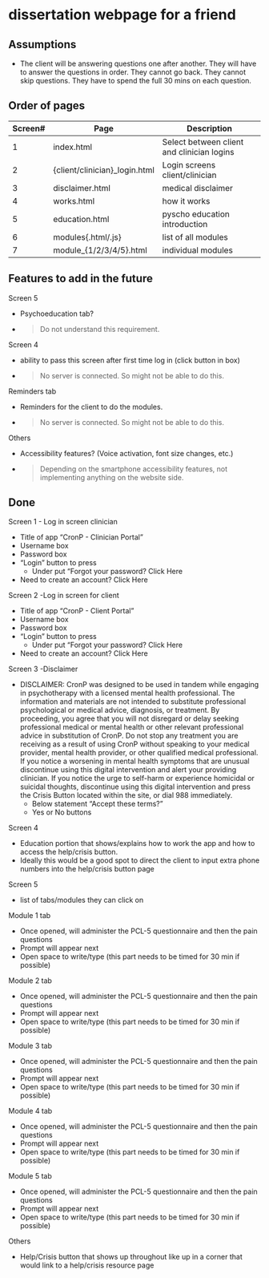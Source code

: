 # dissertation webpage for a friend

## Assumptions
- The client will be answering questions one after another. They will have to answer the questions in order. They cannot go back. They cannot skip questions. They have to spend the full 30 mins on each question.

## Order of pages
| Screen# |Page | Description |
| --- | --- | ---- |
| 1 | index.html | Select between client and clinician logins |
| 2 | {client/clinician}_login.html | Login screens client/clinician |
| 3 | disclaimer.html | medical disclaimer |
| 4 | works.html | how it works |
| 5 | education.html | pyscho education introduction |
| 6 | modules{.html/.js} | list of all modules |
| 7 | module_{1/2/3/4/5}.html | individual modules |

## Features to add in the future
Screen 5 
- Psychoeducation tab? 
- >Do not understand this requirement.

Screen 4 
- ability to pass this screen after first time log in (click button in box) 
- >No server is connected. So might not be able to do this.

Reminders tab 
- Reminders for the client to do the modules. 
- >No server is connected. So might not be able to do this.

Others
- Accessibility features? (Voice activation, font size changes, etc.)
- >Depending on the smartphone accessibility features, not implementing anything on the website side.

## Done
Screen 1 - Log in screen clinician  
- Title of app “CronP - Clinician Portal” 
- Username box 
- Password box 
- “Login” button to press 
  -  Under put “Forgot your password? Click Here 
- Need to create an account? Click Here 

Screen 2 -Log in screen for client 
- Title of app “CronP - Client Portal” 
- Username box 
- Password box 
- “Login” button to press 
  -  Under put “Forgot your password? Click Here 
- Need to create an account? Click Here  

Screen 3 -Disclaimer  
- DISCLAIMER: CronP was designed to be used in tandem while engaging in psychotherapy with a licensed mental health professional. The information and materials are not intended to substitute professional psychological or medical advice, diagnosis, or treatment. By proceeding, you agree that you will not disregard or delay seeking professional medical or mental health or other relevant professional advice in substitution of CronP. Do not stop any treatment you are receiving as a result of using CronP without speaking to your medical provider, mental health provider, or other qualified medical professional. If you notice a worsening in mental health symptoms that are unusual discontinue using this digital intervention and alert your providing clinician. If you notice the urge to self-harm or experience homicidal or suicidal thoughts, discontinue using this digital intervention and press the Crisis Button located within the site, or dial 988 immediately.  
  - Below statement “Accept these terms?” 
  - Yes or No buttons 

Screen 4 
- Education portion that shows/explains how to work the app and how to access the help/crisis button. 
- Ideally this would be a good spot to direct the client to input extra phone numbers into the help/crisis button page 

Screen 5 
- list of tabs/modules they can click on 

Module 1 tab 
- Once opened, will administer the PCL-5 questionnaire and then the pain questions 
- Prompt will appear next  
- Open space to write/type (this part needs to be timed for 30 min if possible) 

Module 2 tab 
- Once opened, will administer the PCL-5 questionnaire and then the pain questions 
- Prompt will appear next  
- Open space to write/type (this part needs to be timed for 30 min if possible) 

Module 3 tab 
- Once opened, will administer the PCL-5 questionnaire and then the pain questions 
- Prompt will appear next  
- Open space to write/type (this part needs to be timed for 30 min if possible) 

Module 4 tab 
- Once opened, will administer the PCL-5 questionnaire and then the pain questions 
- Prompt will appear next  
- Open space to write/type (this part needs to be timed for 30 min if possible) 

Module 5 tab 
- Once opened, will administer the PCL-5 questionnaire and then the pain questions 
- Prompt will appear next  
- Open space to write/type (this part needs to be timed for 30 min if possible) 

Others
- Help/Crisis button that shows up throughout like up in a corner that would link to a help/crisis resource page 
